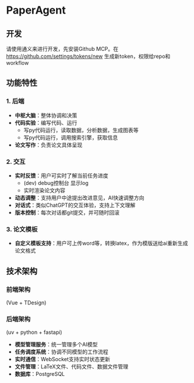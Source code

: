 # PaperAgent

## 开发

请使用通义来进行开发，先安装Github MCP。在 https://github.com/settings/tokens/new 生成新token，权限给repo和workflow

## 功能特性

### 1. 后端

- **中枢大脑**：整体协调和决策
- **代码实验**：编写代码、运行
    - 写py代码运行，读取数据，分析数据，生成图表等
    - 写py代码运行，调用搜索引擎，获取信息
- **论文写作**：负责论文具体呈现

### 2. 交互

- **实时反馈**：用户可实时了解当前任务进度
    - (dev) debug控制台 显示log
    - 实时渲染论文内容
- **动态调整**：支持用户中途提出改进意见，AI快速调整方向
- **对话式**：类似ChatGPT的交互体验，支持上下文理解
- **版本控制**：每次对话都git提交，并可随时回滚

### 3. 论文模板

- **自定义模板支持**：用户可上传word等，转换latex，作为模版送给ai重新生成论文格式

## 技术架构

### 前端架构 

(Vue + TDesign)

### 后端架构

(uv + python + fastapi)

- **模型管理服务**：统一管理多个AI模型
- **任务调度系统**：协调不同模型的工作流程
- **实时通信**：WebSocket支持实时状态更新
- **文件管理**：LaTeX文件、代码文件、数据文件管理
- **数据库**：PostgreSQL
